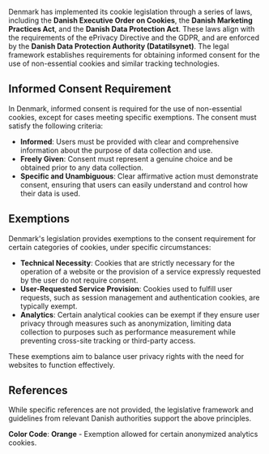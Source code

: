 Denmark has implemented its cookie legislation through a series of laws, including the **Danish Executive Order on Cookies**, the **Danish Marketing Practices Act**, and the **Danish Data Protection Act**. These laws align with the requirements of the ePrivacy Directive and the GDPR, and are enforced by the **Danish Data Protection Authority (Datatilsynet)**. The legal framework establishes requirements for obtaining informed consent for the use of non-essential cookies and similar tracking technologies.

## Informed Consent Requirement
In Denmark, informed consent is required for the use of non-essential cookies, except for cases meeting specific exemptions. The consent must satisfy the following criteria:
- **Informed**: Users must be provided with clear and comprehensive information about the purpose of data collection and use.
- **Freely Given**: Consent must represent a genuine choice and be obtained prior to any data collection.
- **Specific and Unambiguous**: Clear affirmative action must demonstrate consent, ensuring that users can easily understand and control how their data is used.

## Exemptions
Denmark's legislation provides exemptions to the consent requirement for certain categories of cookies, under specific circumstances:

- **Technical Necessity**: Cookies that are strictly necessary for the operation of a website or the provision of a service expressly requested by the user do not require consent.
- **User-Requested Service Provision**: Cookies used to fulfill user requests, such as session management and authentication cookies, are typically exempt.
- **Analytics**: Certain analytical cookies can be exempt if they ensure user privacy through measures such as anonymization, limiting data collection to purposes such as performance measurement while preventing cross-site tracking or third-party access.

These exemptions aim to balance user privacy rights with the need for websites to function effectively.

## References
While specific references are not provided, the legislative framework and guidelines from relevant Danish authorities support the above principles.

**Color Code**: **Orange** - Exemption allowed for certain anonymized analytics cookies.